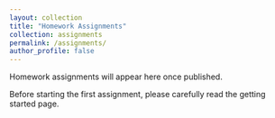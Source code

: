 ```yaml
---
layout: collection
title: "Homework Assignments"
collection: assignments
permalink: /assignments/
author_profile: false
---
```


Homework assignments will appear here once published.

Before starting the first assignment, please carefully read the getting started page.
